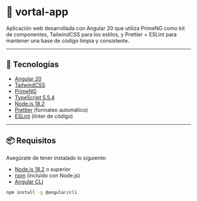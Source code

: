 # 📱 vortal-app

Aplicación web desarrollada con Angular 20 que utiliza PrimeNG como kit de componentes, TailwindCSS para los estilos, y Prettier + ESLint para mantener una base de código limpia y consistente.

---

## 🚀 Tecnologías

- [Angular 20](https://angular.io/)
- [TailwindCSS](https://tailwindcss.com/)
- [PrimeNG](https://primeng.org/)
- [TypeScript 5.5.4](https://www.typescriptlang.org/)
- [Node.js 18.2](https://nodejs.org/)
- [Prettier](https://prettier.io/) (formateo automático)
- [ESLint](https://eslint.org/) (linter de código)

---

## 📦 Requisitos

Asegúrate de tener instalado lo siguiente:

- [Node.js 18.2](https://nodejs.org/en/) o superior
- [npm](https://www.npmjs.com/) (incluido con Node.js)
- [Angular CLI](https://angular.io/cli)

```bash
npm install -g @angular/cli
```
